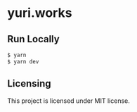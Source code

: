 # yuri.works

## Run Locally

```sh
$ yarn
$ yarn dev
```

## Licensing

This project is licensed under MIT license.
